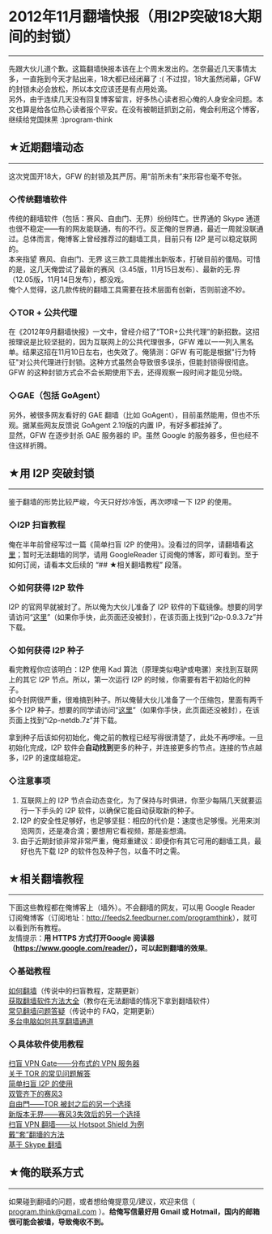 # 2012年11月翻墙快报（用I2P突破18大期间的封锁） 

-----

 先跟大伙儿道个歉。这篇翻墙快报本该在上个周末发出的。怎奈最近几天事情太多，一直拖到今天才贴出来，18大都已经闭幕了 :( 不过捏，18大虽然闭幕，GFW 的封锁未必会放松，所以本文应该还是有点用处滴。  
 另外，由于连续几天没有回复博客留言，好多热心读者担心俺的人身安全问题。本文也算是给各位热心读者报个平安。在没有被朝廷抓到之前，俺会利用这个博客，继续给党国抹黑 :)program-think  
   
   
 ## ★近期翻墙动态
-------

  
 这次党国开18大，GFW 的封锁及其严厉。用“前所未有”来形容也毫不夸张。  
   
 ### ◇传统翻墙软件

  
 传统的翻墙软件（包括：赛风、自由门、无界）纷纷阵亡。世界通的 Skype 通道也很不稳定——有的网友能联通，有的不行。反正俺的世界通，最近一周就没联通过。总体而言，俺博客上曾经推荐过的翻墙工具，目前只有 I2P 是可以稳定联网的。  
 本来指望 赛风、自由门、无界 这三款工具能推出新版本，打破目前的僵局。可惜的是，这几天俺尝试了最新的赛风（3.45版，11月15日发布）、最新的无.界（12.05版，11月14日发布），都没戏。  
 俺个人觉得，这几款传统的翻墙工具需要在技术层面有创新，否则前途不妙。  
   
 ### ◇TOR + 公共代理

  
 在《2012年9月翻墙快报》一文中，曾经介绍了“TOR+公共代理”的新招数。这招按理说是比较坚挺的，因为互联网上的公共代理很多，GFW 难以一一列入黑名单。结果这招在11月10日左右，也失效了。俺猜测：GFW 有可能是根据"行为特征"对公共代理进行封锁。这种方式虽然会导致很多误杀，但能封锁得很彻底。  
 GFW 的这种封锁方式会不会长期使用下去，还得观察一段时间才能见分晓。  
   
 ### ◇GAE（包括 GoAgent）

  
 另外，被很多网友看好的 GAE 翻墙（比如 GoAgent），目前虽然能用，但也不乐观。据某些网友反馈说 GoAgent 2.19版的内置 IP，有好多都挂掉了。  
 显然，GFW 在逐步封杀 GAE 服务器的 IP。虽然 Google 的服务器多，但也经不住这样折腾。  
   
   
 ## ★用 I2P 突破封锁
-----------

  
 鉴于翻墙的形势比较严峻，今天只好炒冷饭，再次啰嗦一下 I2P 的使用。  
   
 ### ◇I2P 扫盲教程

  
 俺在半年前曾经写过一篇《简单扫盲 I2P 的使用》。没看过的同学，请翻墙看[这里](https://program-think.blogspot.com/2012/06/gfw-i2p.html)；暂时无法翻墙的同学，请用 GoogleReader 订阅俺的博客，即可看到。至于如何订阅，请看本文后续的 “## ★相关翻墙教程” 段落。  
   
 ### ◇如何获得 I2P 软件

  
 I2P 的官网早就被封了。所以俺为大伙儿准备了 I2P 软件的下载镜像。想要的同学请访问“[这里](https://cid-f5b0090663feeada.office.live.com/self.aspx/.Public/G_F_W/)”（如果你手快，此页面还没被封），在该页面上找到“i2p-0.9.3.7z”并下载。  
   
 ### ◇如何获得 I2P 种子

  
 看完教程你应该明白：I2P 使用 Kad 算法（原理类似电驴或电骡）来找到互联网上的其它 I2P 节点。所以，第一次运行 I2P 的时候，你需要有若干初始化的种子。  
 如今封网很严重，很难搞到种子。所以俺替大伙儿准备了一个压缩包，里面有两千多个 I2P 种子。想要的同学请访问“[这里](https://onedrive.live.com/?id=F5B0090663FEEADA!730)”（如果你手快，此页面还没被封），在该页面上找到“i2p-netdb.7z”并下载。  
   
 拿到种子后该如何初始化，俺之前的教程已经写得很清楚了，此处不再啰嗦。一旦初始化完成，I2P 软件会**自动找到**更多的种子，并连接更多的节点。连接的节点越多，I2P 的速度越稳定。  
   
 ### ◇注意事项

  
 1. 互联网上的 I2P 节点会动态变化，为了保持与时俱进，你至少每隔几天就要运行一下手头的 I2P 软件，以确保它能自动获取新的种子。  
 2. I2P 的安全性足够好，也足够坚挺：相应的代价是：速度也足够慢。光用来浏览网页，还是凑合滴；要想用它看视频，那是妄想滴。  
 3. 由于近期封锁非常非常严重，俺郑重建议：即便你有其它可用的翻墙工具，最好也先下载 I2P 的软件包及种子包，以备不时之需。  
   
   
 ## ★相关翻墙教程
-------

  
 下面这些教程都在俺博客上（墙外）。不会翻墙的网友，可以用 Google Reader 订阅俺博客（订阅地址：<http://feeds2.feedburner.com/programthink>），就可以看到所有教程。  
 友情提示：**用 HTTPS 方式打开Google 阅读器（<https://www.google.com/reader/>），可以起到翻墙的效果**。  
   
 ### ◇基础教程

  
 [如何翻墙](https://program-think.blogspot.com/2009/05/how-to-break-through-gfw.html)（传说中的扫盲教程，定期更新）  
 [获取翻墙软件方法大全](https://program-think.blogspot.com/2011/03/how-to-get-gfw-tools.html)（教你在无法翻墙的情况下拿到翻墙软件）  
 [常见翻墙问题答疑](https://program-think.blogspot.com/2011/09/gfw-faq.html)（传说中的 FAQ，定期更新）  
 [多台电脑如何共享翻墙通道](https://program-think.blogspot.com/2013/01/cross-host-use-gfw-tool.html)  
   
 ### ◇具体软件使用教程

  
 [扫盲 VPN Gate——分布式的 VPN 服务器](https://program-think.blogspot.com/2013/04/gfw-vpngate.html)  
 [关于 TOR 的常见问题解答](https://program-think.blogspot.com/2013/11/tor-faq.html)  
 [简单扫盲 I2P 的使用](https://program-think.blogspot.com/2012/06/gfw-i2p.html)  
 [双管齐下的赛风3](https://program-think.blogspot.com/2011/10/gfw-psiphon.html)  
 [自由門——TOR 被封之后的另一个选择](https://program-think.blogspot.com/2010/03/choose-free-gate.html)  
 [新版本无界——赛风3失效后的另一个选择](https://program-think.blogspot.com/2011/12/gfw-wujie.html)  
 [扫盲 VPN 翻墙——以 Hotspot Shield 为例](https://program-think.blogspot.com/2011/09/gfw-vpn-hotspot-shield.html)  
 [戴“套”翻墻的方法](https://program-think.blogspot.com/2009/09/break-through-gfw-with-tor.html)  
 [基于 Skype 翻墙](https://program-think.blogspot.com/2011/05/through-gfw-with-skype.html)  
   
   
 ## ★俺的联系方式
-------

  
 如果碰到翻墙的问题，或者想给俺提意见/建议，欢迎来信（ program.think@gmail.com ）。**给俺写信最好用 Gmail 或 Hotmail，国内的邮箱很可能会被墙，导致俺收不到。**